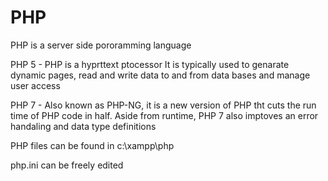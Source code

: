 # PHP
PHP is a server side pororamming language

PHP 5 - PHP is a hyprttext ptocessor
			  It is typically used to genarate dynamic pages, read and write data to and from data bases and manage user access
			  
PHP 7 - Also known as PHP-NG, it is a new version of PHP tht cuts the run time of PHP  					               code in half.
			  Aside from runtime, PHP 7 also imptoves an error handaling and data type definitions
			  
PHP files can be found in c:\xampp\php

php.ini can be freely edited